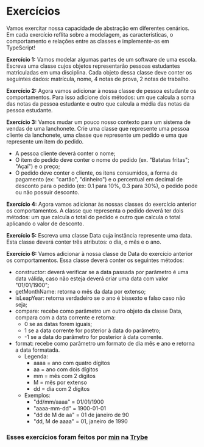 # Exercícios

Vamos exercitar nossa capacidade de abstração em diferentes cenários. Em cada exercício reflita sobre a modelagem, as características, o comportamento e relações entre as classes e implemente-as em TypeScript!

__Exercício 1:__ Vamos modelar algumas partes de um software de uma escola. Escreva uma classe cujos objetos representarão pessoas estudantes matriculadas em uma disciplina. Cada objeto dessa classe deve conter os seguintes dados: matrícula, nome, 4 notas de prova, 2 notas de trabalho.

__Exercício 2:__ Agora vamos adicionar à nossa classe de pessoa estudante os comportamentos. Para isso adicione dois métodos: um que calcula a soma das notas da pessoa estudante e outro que calcula a média das notas da pessoa estudante.

__Exercício 3:__ Vamos mudar um pouco nosso contexto para um sistema de vendas de uma lanchonete. Crie uma classe que represente uma pessoa cliente da lanchonete, uma classe que represente um pedido e uma que represente um item do pedido.
   * A pessoa cliente deverá conter o nome;
   * O item do pedido deve conter o nome do pedido (ex. "Batatas fritas"; "Açaí") e o preço;
   * O pedido deve conter o cliente, os itens consumidos, a forma de pagamento (ex: "cartão", "dinheiro") e o percentual em decimal de desconto para o pedido (ex: 0.1 para 10%, 0.3 para 30%), o pedido pode ou não possuir desconto.

__Exercício 4:__ Agora vamos adicionar às nossas classes do exercício anterior os comportamentos. A classe que representa o pedido deverá ter dois métodos: um que calcula o total do pedido e outro que calcula o total aplicando o valor de desconto.

__Exercício 5:__ Escreva uma classe Data cuja instância represente uma data. Esta classe deverá conter três atributos: o dia, o mês e o ano.

__Exercício 6:__ Vamos adicionar à nossa classe de Data do exercício anterior os comportamentos. Essa classe deverá conter os seguintes métodos:
   * constructor: deverá verificar se a data passada por parâmetro é uma data válida, caso não esteja deverá criar uma data com valor "01/01/1900";
   * getMonthName: retorna o mês da data por extenso;
   * isLeapYear: retorna verdadeiro se o ano é bissexto e falso caso não seja;
   * compare: recebe como parâmetro um outro objeto da classe Data, compara com a data corrente e retorna:
     * 0 se as datas forem iguais;
     * 1 se a data corrente for posterior à data do parâmetro;
     * -1 se a data do parâmetro for posterior à data corrente.
   * format: recebe como parâmetro um formato de dia mês e ano e retorna a data formatada.
     * Legenda:
       * aaaa = ano com quatro dígitos
       * aa = ano com dois dígitos
       * mm = mês com 2 dígitos
       * M = mês por extenso
       * dd = dia com 2 dígitos
     * Exemplos:
       * "dd/mm/aaaa" = 01/01/1900
       * "aaaa-mm-dd" = 1900-01-01
       * "dd de M de aa" = 01 de janeiro de 90
       * "dd, M de aaaa" = 01, janeiro de 1990

### Esses exercícios foram feitos por [min](https://www.linkedin.com/in/jonathanrei5/) na [Trybe](https://www.betrybe.com/)
